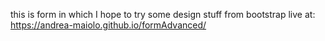 this is form in which I hope to try some design stuff from bootstrap
live at: https://andrea-maiolo.github.io/formAdvanced/
